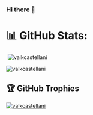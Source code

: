 ### Hi there 👋

<!--
**valkcastellani/valkcastellani** is a ✨ _special_ ✨ repository because its `README.md` (this file) appears on your GitHub profile.

Here are some ideas to get you started:

- 🔭 I’m currently working on ...
- 🌱 I’m currently learning ...
- 👯 I’m looking to collaborate on ...
- 🤔 I’m looking for help with ...
- 💬 Ask me about ...
- 📫 How to reach me: ...
- 😄 Pronouns: ...
- ⚡ Fun fact: ...
-->

# 📊 GitHub Stats:
<p>&nbsp;<img align="center" src="https://github-readme-stats.vercel.app/api?username=valkcastellani&show_icons=true&locale=pt-BR" alt="valkcastellani" /></p>
<p><img align="center" src="https://github-readme-streak-stats.herokuapp.com/?user=valkcastellani&" alt="valkcastellani" /></p>

## 🏆 GitHub Trophies
<p align="left"> <a href="https://github.com/ryo-ma/github-profile-trophy"><img src="https://github-profile-trophy.vercel.app/?username=valkcastellani" alt="valkcastellani" /></a> </p>
